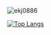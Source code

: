 <p align="left"> <img src="https://komarev.com/ghpvc/?username=ekj0886&label=Profile%20views&color=0e75b6&style=flat" alt="ekj0886" /> </p>

<p align="left">
</p>

[![Top Langs](https://github-readme-stats.vercel.app/api/top-langs/?username=ekj00886&langs_count=10&layout=compact)](https://github.com/anuraghazra/github-readme-stats)

